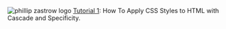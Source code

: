 ![phillip zastrow logo](https://pbs.twimg.com/profile_images/1452633114044403715/d3liT5vd_400x400.jpg)
[Tutorial 1](https://www.digitalocean.com/community/tutorials/how-to-apply-css-styles-to-html-with-cascade-and-specificity): How To Apply CSS Styles to HTML with Cascade and Specificity. 